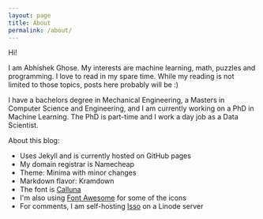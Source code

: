 ```yaml
---
layout: page
title: About
permalink: /about/
---
```


Hi! 

I am Abhishek Ghose. My interests are machine learning, math, puzzles and programming. I love to read in my spare time. While my reading is not limited to those topics, posts here probably will be :)

I have a bachelors degree in Mechanical Engineering, a Masters in Computer Science and Engineering, and I am currently working on a PhD in Machine Learning. The PhD is part-time and I work a day job as a Data Scientist.

About this blog:
* Uses Jekyll and is currently hosted on GitHub pages
* My domain registrar is Namecheap
* Theme: Minima with minor changes
* Markdown flavor: Kramdown
* The font is [Calluna](https://typekit.com/fonts/calluna)
* I'm also using [Font Awesome](http://fontawesome.io/) for some of the icons
* For comments, I am self-hosting [Isso](https://posativ.org/isso/) on a Linode server 

